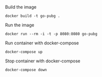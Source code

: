 Build the image

    docker build -t go-pubg .

Run the image 

    docker run --rm -i -t -p 8080:8080 go-pubg

Run container with docker-compose
    
    docker-compose up
    
Stop container with docker-compose

    docker-compose down